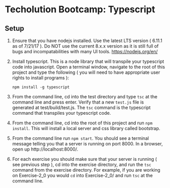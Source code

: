 # Techolution Bootcamp: Typescript

## Setup

1.  Ensure that you have nodejs installed. Use the latest LTS version ( 6.11.1 as of 7/21/17 ).  Do NOT use the current 8.x.x version as it is still full of bugs and incompatabilities with many UI tools. https://nodejs.org/en/

2.  Install typescript.  This is a node library that will transpile your typescript code into javascript. Open a terminal window, navigate to the root of this project and type the following ( you will need to have appropriate user rights to install programs ): 

    ```
    npm install -g typescript
    ```

3. From the command line, cd into the test directory and type `tsc` at the command line and press enter. Verify that a new `test.js` file is generated at test/build/test.js.  The `tsc` command is the typescript command that transpiles your typescript code.

4. From the command line, cd into the root of this project and run `npm install`.  This will install a local server and css library called bootstrap.

5. From the command line run `npm start`.  You should see a terminal message telling you that a server is running on port 8000. In a browser, open up http://localhost:8000/. 

6. For each exercise you should make sure that your server is running ( see previous step ), cd into the exercise directory, and run the `tsc` command from the exercise directory.  For example, if you are working on Exercise-2_0 you would `cd` into  Exercise-2_0/ and run `tsc` at the command line. 
